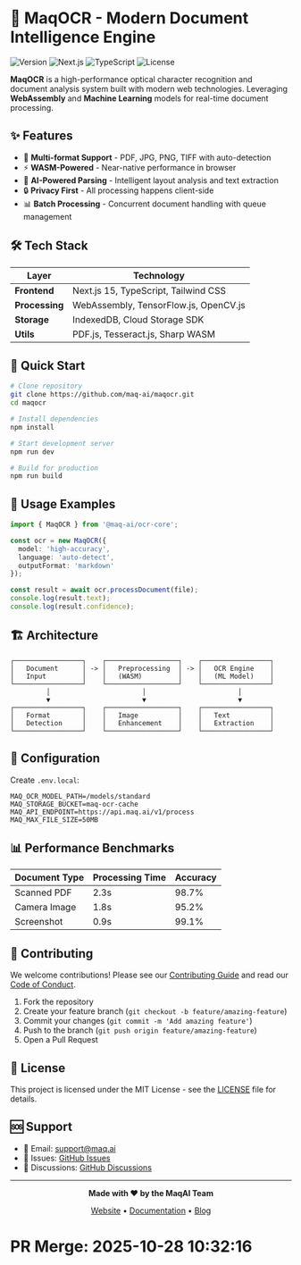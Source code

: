 # 🚀 MaqOCR - Modern Document Intelligence Engine

![Version](https://img.shields.io/badge/version-2.1.0-blue.svg)
![Next.js](https://img.shields.io/badge/Next.js-15.0+-black?logo=next.js)
![TypeScript](https://img.shields.io/badge/TypeScript-5.0+-blue?logo=typescript)
![License](https://img.shields.io/badge/license-MIT-green.svg)

**MaqOCR** is a high-performance optical character recognition and document analysis system built with modern web technologies. Leveraging **WebAssembly** and **Machine Learning** models for real-time document processing.

## ✨ Features

- 🎯 **Multi-format Support** - PDF, JPG, PNG, TIFF with auto-detection
- ⚡ **WASM-Powered** - Near-native performance in browser
- 🧠 **AI-Powered Parsing** - Intelligent layout analysis and text extraction
- 🔒 **Privacy First** - All processing happens client-side
- 📊 **Batch Processing** - Concurrent document handling with queue management

## 🛠 Tech Stack

| Layer | Technology |
|-------|------------|
| **Frontend** | Next.js 15, TypeScript, Tailwind CSS |
| **Processing** | WebAssembly, TensorFlow.js, OpenCV.js |
| **Storage** | IndexedDB, Cloud Storage SDK |
| **Utils** | PDF.js, Tesseract.js, Sharp WASM |

## 🚀 Quick Start

```bash
# Clone repository
git clone https://github.com/maq-ai/maqocr.git
cd maqocr

# Install dependencies
npm install

# Start development server
npm run dev

# Build for production
npm run build
```

## 📖 Usage Examples

```typescript
import { MaqOCR } from '@maq-ai/ocr-core';

const ocr = new MaqOCR({
  model: 'high-accuracy',
  language: 'auto-detect',
  outputFormat: 'markdown'
});

const result = await ocr.processDocument(file);
console.log(result.text);
console.log(result.confidence);
```

## 🏗 Architecture

```
┌─────────────────┐    ┌──────────────────┐    ┌─────────────────┐
│   Document      │ -> │   Preprocessing  │ -> │   OCR Engine    │
│   Input         │    │   (WASM)         │    │   (ML Model)    │
└─────────────────┘    └──────────────────┘    └─────────────────┘
         │                       │                       │
         ▼                       ▼                       ▼
┌─────────────────┐    ┌──────────────────┐    ┌─────────────────┐
│   Format        │    │   Image          │    │   Text          │
│   Detection     │    │   Enhancement    │    │   Extraction    │
└─────────────────┘    └──────────────────┘    └─────────────────┘
```

## 🔧 Configuration

Create `.env.local`:

```env
MAQ_OCR_MODEL_PATH=/models/standard
MAQ_STORAGE_BUCKET=maq-ocr-cache
MAQ_API_ENDPOINT=https://api.maq.ai/v1/process
MAQ_MAX_FILE_SIZE=50MB
```

## 📊 Performance Benchmarks

| Document Type | Processing Time | Accuracy |
|---------------|-----------------|----------|
| Scanned PDF   | 2.3s            | 98.7%    |
| Camera Image  | 1.8s            | 95.2%    |
| Screenshot    | 0.9s            | 99.1%    |

## 🤝 Contributing

We welcome contributions! Please see our [Contributing Guide](CONTRIBUTING.md) and read our [Code of Conduct](CODE_OF_CONDUCT.md).

1. Fork the repository
2. Create your feature branch (`git checkout -b feature/amazing-feature`)
3. Commit your changes (`git commit -m 'Add amazing feature'`)
4. Push to the branch (`git push origin feature/amazing-feature`)
5. Open a Pull Request

## 📄 License

This project is licensed under the MIT License - see the [LICENSE](LICENSE) file for details.

## 🆘 Support

- 📧 Email: support@maq.ai
- 🐛 Issues: [GitHub Issues](https://github.com/maq-ai/maqocr/issues)
- 💬 Discussions: [GitHub Discussions](https://github.com/maq-ai/maqocr/discussions)

---

<div align="center">
  
**Made with ❤️ by the MaqAI Team**

[Website](https://maq.ai) • [Documentation](https://docs.maq.ai) • [Blog](https://blog.maq.ai)

</div>

# PR Merge: 2025-10-28 10:32:16
